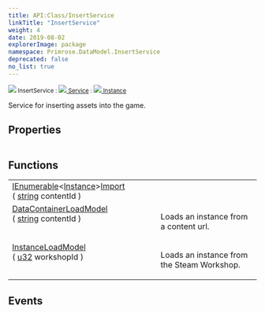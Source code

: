 ```yaml
---
title: API:Class/InsertService
linkTitle: "InsertService"
weight: 4
date: 2019-08-02
explorerImage: package
namespace: Primrose.DataModel.InsertService
deprecated: false
no_list: true
---
```

<small class="inheritance">
<span class="" href="/docs/api-reference/Class/InsertService"><img src="/icons/silk/package.png"/>&nbsp;InsertService</span>&nbsp;:&nbsp;<a class="" href="/docs/api-reference/Class/Service"><img src="/icons/silk/default.png"/>&nbsp;Service</a>&nbsp;:&nbsp;<a class="" href="/docs/api-reference/Class/Instance"><img src="/icons/silk/default.png"/>&nbsp;Instance</a></small>
<p class="summary">

Service for inserting assets into the game.

</p>
 
## Properties
 
<table class="studiohide">
<tbody>
</tbody>
</table>
 
## Functions
 
<table class="studiohide">
<tbody>
<tr class="function-row ">
<td style="vertical-align:top;white-space:normal;">
<div>
<a class="type" href="/docs/api-reference/System/IEnumerable">IEnumerable</a><<a class="type" href="/docs/api-reference/Class/Instance">Instance</a>><span class="method-body" style="text-indent: -2em;"><a class="method-name  " href="Import">Import</a></span><span style="display: inline-block">( <span class="param" style="white-space: nowrap"><a class="type" href="/docs/api-reference/System/string">string</a> contentId</span> )</span></span></div></td>
<td style="vertical-align:top;white-space:normal;">
</td>
</tr>

<tr class="function-row ">
<td style="vertical-align:top;white-space:normal;">
<div>
<a class="type" href="/docs/api-reference/Misc/DataContainer">DataContainer</a><span class="method-body" style="text-indent: -2em;"><a class="method-name  " href="LoadModel">LoadModel</a></span><span style="display: inline-block">( <span class="param" style="white-space: nowrap"><a class="type" href="/docs/api-reference/System/string">string</a> contentId</span> )</span></span></div></td>
<td style="vertical-align:top;white-space:normal;">
<p>
Loads an instance from a content url.
</p></td>
</tr>

<tr class="function-row ">
<td style="vertical-align:top;white-space:normal;">
<div>
<a class="type" href="/docs/api-reference/Class/Instance">Instance</a><span class="method-body" style="text-indent: -2em;"><a class="method-name  " href="LoadModel">LoadModel</a></span><span style="display: inline-block">( <span class="param" style="white-space: nowrap"><a class="type" href="/docs/api-reference/System/Primitives#uint32">u32</a> workshopId</span> )</span></span></div></td>
<td style="vertical-align:top;white-space:normal;">
<p>
Loads an instance from the Steam Workshop.
</p></td>
</tr>

</tbody>
</table>
 
## Events
 
<table class="studiohide">
<tbody>
</tbody>
</table>
<b>
</b>
<div class="inheritors">
<ul class="root">
</ul>
</div>
